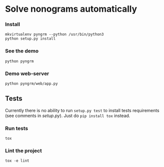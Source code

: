 # Solve nonograms automatically

### Install
```
mkvirtualenv pyngrm --python /usr/bin/python3
python setup.py install
```

### See the demo
```
python pyngrm
```

### Demo web-server
```
python pyngrm/web/app.py
```


## Tests

Currently there is no ability to run `setup.py test` to install
tests requirements (see comments in _setup.py_). Just do
`pip install tox` instead.

### Run tests

```
tox
```

### Lint the project

```
tox -e lint
```

